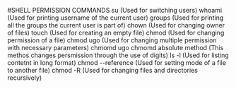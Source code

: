 #SHELL PERMISSION COMMANDS
su (Used for switching users)
whoami (Used for printing username of the current user)
groups (Used for printing all the groups the current user is part of)
chown (Used for changing owner of files)
touch (Used for creating an empty file)
chmod (Used for changing permission of a file)
chmod ugo (Used for changing multiple permission with necessary parameters)
chmomd ugo
chmomd absolute method (This methos changes persmission through the use of digits)
ls -l <file name> (Used for listing contetnt in long format)
chmod --reference (Used for setting mode of a file to another file)
chmod -R (Used for changing files and directories recursively)
